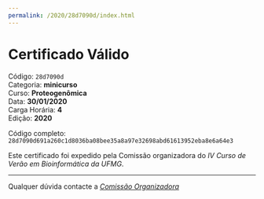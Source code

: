 ```yaml
---
permalink: /2020/28d7090d/index.html
---
```


# Certificado Válido

Código: `28d7090d`<br>
Categoria: **minicurso**<br>
Curso: **Proteogenômica**<br>
Data: **30/01/2020**<br>
Carga Horária: **4**<br>
Edição: **2020**<br>


Código completo: `28d7090d691a260c1d8036ba08bee35a8a97e32698abd61613952eba8e6a64e3`


Este certificado foi expedido pela Comissão organizadora do *IV Curso de Verão em Bioinformática da UFMG*.

----

Qualquer dúvida contacte a [_Comissão Organizadora_](<mailto:cursobioinfoufmg@gmail.com$subject=[Certificados]>)

